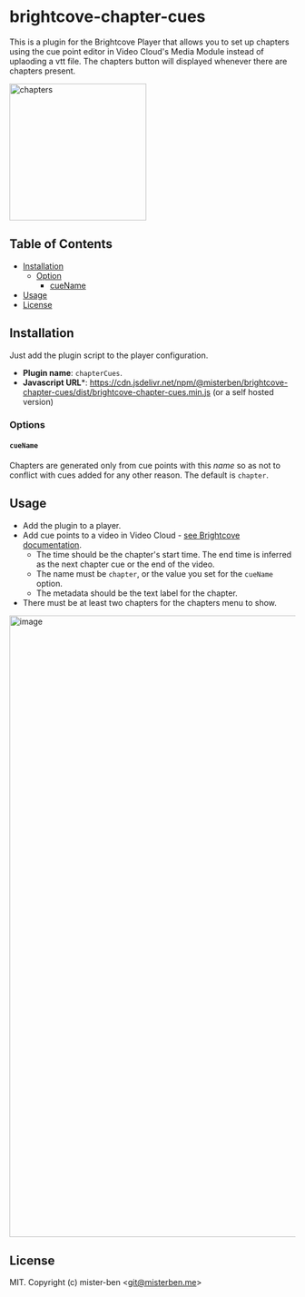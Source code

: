 # brightcove-chapter-cues

This is a plugin for the Brightcove Player that allows you to set up chapters using the cue point editor in Video Cloud's Media Module instead of uplaoding a vtt file. The chapters button will displayed whenever there are chapters present.

<img width="241" alt="chapters" src="https://user-images.githubusercontent.com/1676039/171051272-286974de-a024-482d-b503-00f50aa01db1.png">


## Table of Contents

<!-- START doctoc generated TOC please keep comment here to allow auto update -->
<!-- DON'T EDIT THIS SECTION, INSTEAD RE-RUN doctoc TO UPDATE -->

- [Installation](#installation)
  - [Option](#option)
    - [cueName](#cuename)
- [Usage](#usage)
- [License](#license)

<!-- END doctoc generated TOC please keep comment here to allow auto update -->
## Installation

Just add the plugin script to the player configuration.

* **Plugin name**: `chapterCues`.
* **Javascript URL***: https://cdn.jsdelivr.net/npm/@misterben/brightcove-chapter-cues/dist/brightcove-chapter-cues.min.js (or a self hosted version)

### Options

#### `cueName`

Chapters are generated only from cue points with this _name_ so as not to conflict with cues added for any other reason.
The default is `chapter`. 
## Usage

- Add the plugin to a player.
- Add cue points to a video in Video Cloud - [see Brightcove documentation][bc-add-cues].
  - The time should be the chapter's start time. The end time is inferred as the next chapter cue or the end of the video.
  - The name must be `chapter`, or the value you set for the `cueName` option.
  - The metadata should be the text label for the chapter.
- There must be at least two chapters for the chapters menu to show.

<img width="1095" alt="image" src="https://user-images.githubusercontent.com/1676039/129568176-a65bfc56-d55c-4bef-b1ae-4dbec43ddebd.png">

## License

MIT. Copyright (c) mister-ben &lt;git@misterben.me&gt;

[videojs]: http://videojs.com/
[bc-add-cues]: https://studio.support.brightcove.com/media/working-cue-points-media-module.html
